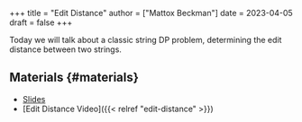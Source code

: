 +++
title = "Edit Distance"
author = ["Mattox Beckman"]
date = 2023-04-05
draft = false
+++

Today we will talk about a classic string DP problem, determining the edit distance
between two strings.


## Materials {#materials}

-   [Slides](/slides/edit-distance-slides.pdf)
-   [Edit Distance Video]({{< relref "edit-distance" >}})
